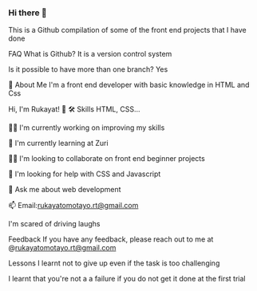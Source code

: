 ### Hi there 👋

This is a Github compilation of some of the front end projects that I have done

FAQ
What is Github?
It is a version control system

Is it possible to have more than one branch?
Yes

🚀 About Me
I'm a front end developer with basic knowledge in HTML and Css

Hi, I'm Rukayat! 👋
🛠 Skills
HTML, CSS...

👩‍💻 I'm currently working on improving my skills

🧠 I'm currently learning at Zuri

👯‍♀️ I'm looking to collaborate on front end beginner projects

🤔 I'm looking for help with CSS and Javascript

💬 Ask me about web development

📫 Email:rukayatomotayo.rt@gmail.com

I'm scared of driving laughs

Feedback
If you have any feedback, please reach out to me at @rukayatomotayo.rt@gmail.com

Lessons
I learnt not to give up even if the task is too challenging

I learnt that you're not a a failure if you do not get it done at the first trial

